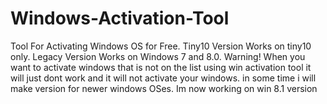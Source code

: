# Windows-Activation-Tool
Tool For Activating Windows OS for Free.
Tiny10 Version Works on tiny10 only.
Legacy Version Works on Windows 7 and 8.0.
Warning! When you want to activate windows that is not on the list using win activation tool it will just dont work and it will not activate your windows. in some time i will make version for newer windows OSes. Im now working on win 8.1 version
